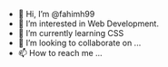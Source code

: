 - 👋 Hi, I’m @fahimh99
- 👀 I’m interested in Web Development.
- 🌱 I’m currently learning CSS
- 💞️ I’m looking to collaborate on ...
- 📫 How to reach me ...

<!---
fahimh99/fahimh99 is a ✨ special ✨ repository because its `README.md` (this file) appears on your GitHub profile.
You can click the Preview link to take a look at your changes.
--->

